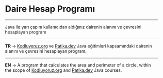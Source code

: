 # Daire Hesap Programı
***
Java ile yarı çapını kullanıcıdan aldığınız dairenin alanını ve çevresini hesaplayan program
***
**TR** -> [Kodluyoruz.org](www.kodluyoruz.org) ve [Patika.dev](app.patika.dev) Java eğitimleri kapsamındaki dairenin alanını ve çevresini hesaplayan program.
***
**EN** -> A program that calculates the area and perimeter of a circle, within the scope of [Kodluyoruz.org](www.kodluyoruz.org) and [Patika.dev](app.patika.dev) Java courses.
